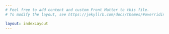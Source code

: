 ```yaml
---
# Feel free to add content and custom Front Matter to this file.
# To modify the layout, see https://jekyllrb.com/docs/themes/#overriding-theme-defaults

layout: indexLayout
---
```

